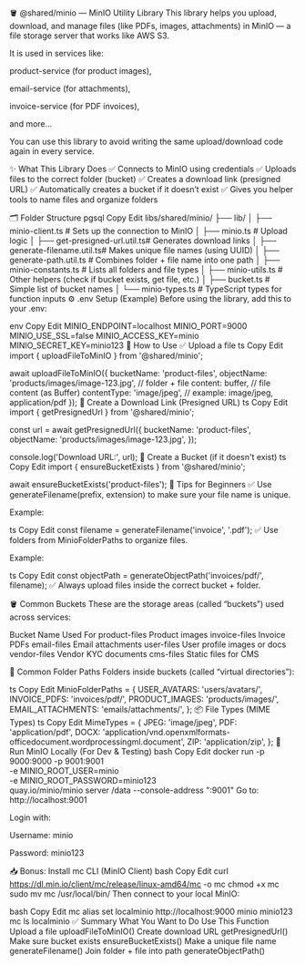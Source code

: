 🪣 @shared/minio — MinIO Utility Library
This library helps you upload, download, and manage files (like PDFs, images, attachments) in MinIO — a file storage server that works like AWS S3.

It is used in services like:

product-service (for product images),

email-service (for attachments),

invoice-service (for PDF invoices),

and more...

You can use this library to avoid writing the same upload/download code again in every service.

✨ What This Library Does
✅ Connects to MinIO using credentials
✅ Uploads files to the correct folder (bucket)
✅ Creates a download link (presigned URL)
✅ Automatically creates a bucket if it doesn’t exist
✅ Gives you helper tools to name files and organize folders

🗂 Folder Structure
pgsql
Copy
Edit
libs/shared/minio/
├── lib/
│ ├── minio-client.ts # Sets up the connection to MinIO
│ ├── minio.ts # Upload logic
│ ├── get-presigned-url.util.ts# Generates download links
│ ├── generate-filename.util.ts# Makes unique file names (using UUID)
│ ├── generate-path.util.ts # Combines folder + file name into one path
│ ├── minio-constants.ts # Lists all folders and file types
│ ├── minio-utils.ts # Other helpers (check if bucket exists, get file, etc.)
│ ├── bucket.ts # Simple list of bucket names
│ └── minio-types.ts # TypeScript types for function inputs
⚙️ .env Setup (Example)
Before using the library, add this to your .env:

env
Copy
Edit
MINIO_ENDPOINT=localhost
MINIO_PORT=9000
MINIO_USE_SSL=false
MINIO_ACCESS_KEY=minio
MINIO_SECRET_KEY=minio123
🧪 How to Use
✅ Upload a file
ts
Copy
Edit
import { uploadFileToMinIO } from '@shared/minio';

await uploadFileToMinIO({
bucketName: 'product-files',
objectName: 'products/images/image-123.jpg', // folder + file
content: buffer, // file content (as Buffer)
contentType: 'image/jpeg', // example: image/jpeg, application/pdf
});
🔗 Create a Download Link (Presigned URL)
ts
Copy
Edit
import { getPresignedUrl } from '@shared/minio';

const url = await getPresignedUrl({
bucketName: 'product-files',
objectName: 'products/images/image-123.jpg',
});

console.log('Download URL:', url);
📁 Create a Bucket (if it doesn't exist)
ts
Copy
Edit
import { ensureBucketExists } from '@shared/minio';

await ensureBucketExists('product-files');
🧠 Tips for Beginners
✅ Use generateFilename(prefix, extension) to make sure your file name is unique.

Example:

ts
Copy
Edit
const filename = generateFilename('invoice', '.pdf');
✅ Use folders from MinioFolderPaths to organize files.

Example:

ts
Copy
Edit
const objectPath = generateObjectPath('invoices/pdf/', filename);
✅ Always upload files inside the correct bucket + folder.

🪣 Common Buckets
These are the storage areas (called “buckets”) used across services:

Bucket Name Used For
product-files Product images
invoice-files Invoice PDFs
email-files Email attachments
user-files User profile images or docs
vendor-files Vendor KYC documents
cms-files Static files for CMS

📂 Common Folder Paths
Folders inside buckets (called “virtual directories”):

ts
Copy
Edit
MinioFolderPaths = {
USER_AVATARS: 'users/avatars/',
INVOICE_PDFS: 'invoices/pdf/',
PRODUCT_IMAGES: 'products/images/',
EMAIL_ATTACHMENTS: 'emails/attachments/',
};
📦 File Types (MIME Types)
ts
Copy
Edit
MimeTypes = {
JPEG: 'image/jpeg',
PDF: 'application/pdf',
DOCX: 'application/vnd.openxmlformats-officedocument.wordprocessingml.document',
ZIP: 'application/zip',
};
🐳 Run MinIO Locally (For Dev & Testing)
bash
Copy
Edit
docker run -p 9000:9000 -p 9001:9001 \
 -e MINIO_ROOT_USER=minio \
 -e MINIO_ROOT_PASSWORD=minio123 \
 quay.io/minio/minio server /data --console-address ":9001"
Go to: http://localhost:9001

Login with:

Username: minio

Password: minio123

📥 Bonus: Install mc CLI (MinIO Client)
bash
Copy
Edit
curl https://dl.min.io/client/mc/release/linux-amd64/mc -o mc
chmod +x mc
sudo mv mc /usr/local/bin/
Then connect to your local MinIO:

bash
Copy
Edit
mc alias set localminio http://localhost:9000 minio minio123
mc ls localminio
✅ Summary
What You Want to Do Use This Function
Upload a file uploadFileToMinIO()
Create download URL getPresignedUrl()
Make sure bucket exists ensureBucketExists()
Make a unique file name generateFilename()
Join folder + file into path generateObjectPath()
